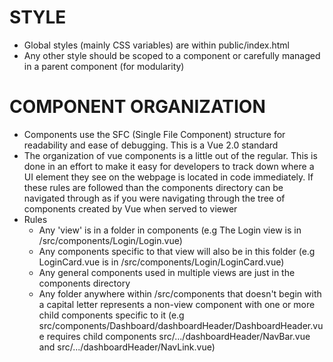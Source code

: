 # STYLE
* Global styles (mainly CSS variables) are within public/index.html
* Any other style should be scoped to a component or carefully managed in a parent component (for modularity)

# COMPONENT ORGANIZATION
* Components use the SFC (Single File Component) structure for readability and ease of debugging. This is a Vue 2.0 standard
* The organization of vue components is a little out of the regular. This is done in an effort to make it easy for developers to track down where a UI element they see on the webpage is located in code immediately. If these rules are followed than the components directory can be navigated through as if you were navigating through the tree of components created by Vue when served to viewer
* Rules
  * Any 'view' is in a folder in components (e.g The Login view is in /src/components/Login/Login.vue)
  * Any components specific to that view will also be in this folder (e.g LoginCard.vue is in /src/components/Login/LoginCard.vue)
  * Any general components used in multiple views are just in the components directory
  * Any folder anywhere within /src/components that doesn't begin with a capital letter represents a non-view component with one or more child components specific to it (e.g src/components/Dashboard/dashboardHeader/DashboardHeader.vue requires child components src/.../dashboardHeader/NavBar.vue and src/.../dashboardHeader/NavLink.vue)
